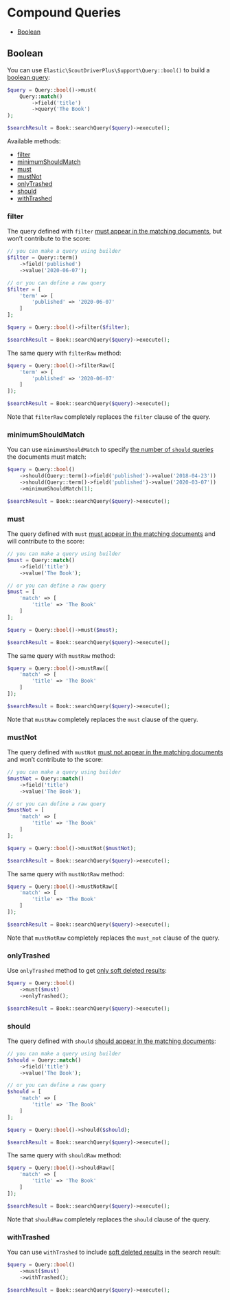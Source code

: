 # Compound Queries

* [Boolean](#boolean)

## Boolean

You can use `Elastic\ScoutDriverPlus\Support\Query::bool()` to build a [boolean query](https://www.elastic.co/guide/en/elasticsearch/reference/current/query-dsl-bool-query.html#query-dsl-bool-query):

```php
$query = Query::bool()->must(
    Query::match()
        ->field('title')
        ->query('The Book')
);

$searchResult = Book::searchQuery($query)->execute();
```

Available methods:

* [filter](#bool-filter)
* [minimumShouldMatch](#bool-minimum-should-match)
* [must](#bool-must)
* [mustNot](#bool-must-not)
* [onlyTrashed](#bool-only-trashed)
* [should](#bool-should)
* [withTrashed](#bool-with-trashed)

### <a name="bool-filter"></a> filter

The query defined with `filter` [must appear in the matching documents](https://www.elastic.co/guide/en/elasticsearch/reference/current/query-dsl-bool-query.html),
but won’t contribute to the score:

```php
// you can make a query using builder
$filter = Query::term()
    ->field('published')
    ->value('2020-06-07');

// or you can define a raw query
$filter = [
    'term' => [
        'published' => '2020-06-07'
    ]
];

$query = Query::bool()->filter($filter);

$searchResult = Book::searchQuery($query)->execute();
```

The same query with `filterRaw` method:

```php
$query = Query::bool()->filterRaw([
    'term' => [
        'published' => '2020-06-07'
    ]
]);

$searchResult = Book::searchQuery($query)->execute();
```

Note that `filterRaw` completely replaces the `filter` clause of the query.

### <a name="bool-minimum-should-match"></a> minimumShouldMatch

You can use `minimumShouldMatch` to specify [the number of `should` queries](https://www.elastic.co/guide/en/elasticsearch/reference/current/query-dsl-bool-query.html#bool-min-should-match)
the documents must match:

```php
$query = Query::bool()
    ->should(Query::term()->field('published')->value('2018-04-23'))
    ->should(Query::term()->field('published')->value('2020-03-07'))
    ->minimumShouldMatch(1);

$searchResult = Book::searchQuery($query)->execute();
```

### <a name="bool-must"></a> must

The query defined with `must` [must appear in the matching documents](https://www.elastic.co/guide/en/elasticsearch/reference/current/query-dsl-bool-query.html)
and will contribute to the score:

```php
// you can make a query using builder
$must = Query::match()
    ->field('title')
    ->value('The Book');

// or you can define a raw query
$must = [
    'match' => [
        'title' => 'The Book'
    ]
];

$query = Query::bool()->must($must);

$searchResult = Book::searchQuery($query)->execute();
```

The same query with `mustRaw` method:

```php
$query = Query::bool()->mustRaw([
    'match' => [
        'title' => 'The Book'
    ]
]);

$searchResult = Book::searchQuery($query)->execute();
```

Note that `mustRaw` completely replaces the `must` clause of the query.

### <a name="bool-must-not"></a> mustNot

The query defined with `mustNot` [must not appear in the matching documents](https://www.elastic.co/guide/en/elasticsearch/reference/current/query-dsl-bool-query.html)
and won’t contribute to the score:

```php
// you can make a query using builder
$mustNot = Query::match()
    ->field('title')
    ->value('The Book');

// or you can define a raw query
$mustNot = [
    'match' => [
        'title' => 'The Book'
    ]
];

$query = Query::bool()->mustNot($mustNot);

$searchResult = Book::searchQuery($query)->execute();
```

The same query with `mustNotRaw` method:

```php
$query = Query::bool()->mustNotRaw([
    'match' => [
        'title' => 'The Book'
    ]
]);

$searchResult = Book::searchQuery($query)->execute();
```

Note that `mustNotRaw` completely replaces the `must_not` clause of the query.

### <a name="bool-only-trashed"></a> onlyTrashed

Use `onlyTrashed` method to get [only soft deleted results](https://laravel.com/docs/master/scout#soft-deleting):

```php
$query = Query::bool()
    ->must($must)
    ->onlyTrashed();

$searchResult = Book::searchQuery($query)->execute();
```

### <a name="bool-should"></a> should

The query defined with `should` [should appear in the matching documents](https://www.elastic.co/guide/en/elasticsearch/reference/current/query-dsl-bool-query.html):

```php
// you can make a query using builder
$should = Query::match()
    ->field('title')
    ->value('The Book');

// or you can define a raw query
$should = [
    'match' => [
        'title' => 'The Book'
    ]
];

$query = Query::bool()->should($should);

$searchResult = Book::searchQuery($query)->execute();
```

The same query with `shouldRaw` method:

```php
$query = Query::bool()->shouldRaw([
    'match' => [
        'title' => 'The Book'
    ]
]);

$searchResult = Book::searchQuery($query)->execute();
```

Note that `shouldRaw` completely replaces the `should` clause of the query.

### <a name="bool-with-trashed"></a> withTrashed

You can use `withTrashed` to include [soft deleted results](https://laravel.com/docs/master/scout#soft-deleting)
in the search result:

```php
$query = Query::bool()
    ->must($must)
    ->withTrashed();

$searchResult = Book::searchQuery($query)->execute();
```
